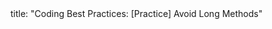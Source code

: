 <frontmatter>
title: "Coding Best Practices: [Practice] Avoid Long Methods"
</frontmatter>

<include src="navbar.md" boilerplate />

<include src="unit-inPage-asFlat.md" boilerplate />